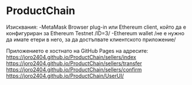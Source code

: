 # ProductChain

Изисквания:
  -MetaMask Browser plug-in или Ethereum client, който да е конфигуриран за Ethereum Testnet /ID=3/
  -Ethereum wallet /не е нужно да имате етери в него, за да достъпвате клиентското приложение/
  
Приложението е хостнато на GitHub Pages на адресите:
https://joro2404.github.io/ProductChain/sellers/index
https://joro2404.github.io/ProductChain/sellers/transfer
https://joro2404.github.io/ProductChain/sellers/confirm
https://joro2404.github.io/ProductChain/UserUI/
